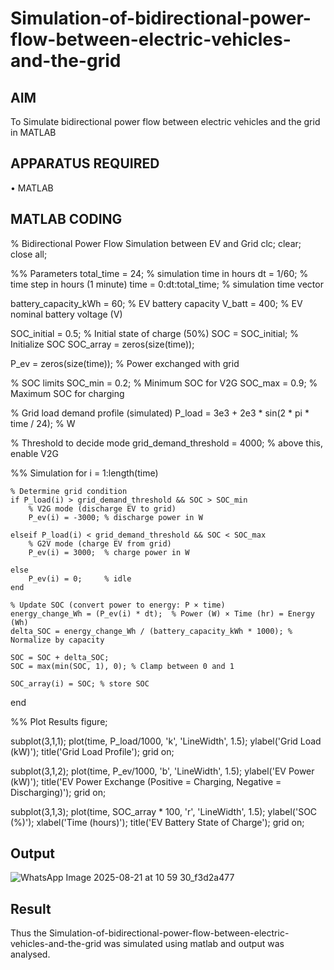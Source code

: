 # Simulation-of-bidirectional-power-flow-between-electric-vehicles-and-the-grid
## AIM
To Simulate bidirectional power flow between electric vehicles and the grid in MATLAB 

## APPARATUS REQUIRED
•	MATLAB

## MATLAB CODING
% Bidirectional Power Flow Simulation between EV and Grid
clc; clear; close all;

%% Parameters
total_time = 24;              % simulation time in hours
dt = 1/60;                    % time step in hours (1 minute)
time = 0:dt:total_time;       % simulation time vector

battery_capacity_kWh = 60;    % EV battery capacity
V_batt = 400;                 % EV nominal battery voltage (V)

SOC_initial = 0.5;            % Initial state of charge (50%)
SOC = SOC_initial;            % Initialize SOC
SOC_array = zeros(size(time));

P_ev = zeros(size(time));     % Power exchanged with grid

% SOC limits
SOC_min = 0.2;                % Minimum SOC for V2G
SOC_max = 0.9;                % Maximum SOC for charging

% Grid load demand profile (simulated)
P_load = 3e3 + 2e3 * sin(2 * pi * time / 24);  % W

% Threshold to decide mode
grid_demand_threshold = 4000; % above this, enable V2G

%% Simulation
for i = 1:length(time)
    
    % Determine grid condition
    if P_load(i) > grid_demand_threshold && SOC > SOC_min
        % V2G mode (discharge EV to grid)
        P_ev(i) = -3000; % discharge power in W
        
    elseif P_load(i) < grid_demand_threshold && SOC < SOC_max
        % G2V mode (charge EV from grid)
        P_ev(i) = 3000;  % charge power in W
        
    else
        P_ev(i) = 0;     % idle
    end
    
    % Update SOC (convert power to energy: P × time)
    energy_change_Wh = (P_ev(i) * dt);  % Power (W) × Time (hr) = Energy (Wh)
    delta_SOC = energy_change_Wh / (battery_capacity_kWh * 1000); % Normalize by capacity
    
    SOC = SOC + delta_SOC;
    SOC = max(min(SOC, 1), 0); % Clamp between 0 and 1
    
    SOC_array(i) = SOC; % store SOC
end

%% Plot Results
figure;

subplot(3,1,1);
plot(time, P_load/1000, 'k', 'LineWidth', 1.5);
ylabel('Grid Load (kW)');
title('Grid Load Profile'); 
grid on;

subplot(3,1,2);
plot(time, P_ev/1000, 'b', 'LineWidth', 1.5);
ylabel('EV Power (kW)');
title('EV Power Exchange (Positive = Charging, Negative = Discharging)');
grid on;

subplot(3,1,3);
plot(time, SOC_array * 100, 'r', 'LineWidth', 1.5);
ylabel('SOC (%)'); 
xlabel('Time (hours)');
title('EV Battery State of Charge');
grid on;

## Output
![WhatsApp Image 2025-08-21 at 10 59 30_f3d2a477](https://github.com/user-attachments/assets/4d17ff9f-e277-4f84-91b1-11bb28bd82e4)


## Result
Thus the Simulation-of-bidirectional-power-flow-between-electric-vehicles-and-the-grid was simulated using matlab and output was analysed.
